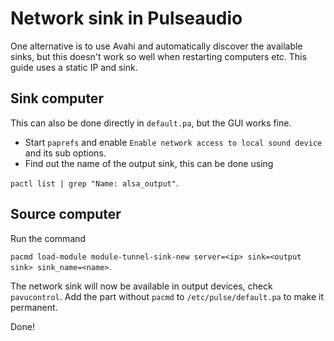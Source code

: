 Network sink in Pulseaudio
=============================================

One alternative is to use Avahi and automatically discover
the available sinks, but this doesn't work so well when
restarting computers etc. This guide uses a static IP and sink.

Sink computer
-------------
This can also be done directly in ```default.pa```, but 
the GUI works fine.

* Start ```paprefs``` and enable ```Enable network access to local sound device``` 
and its sub options.
* Find out the name of the output sink, this can be done using 

```pactl list | grep "Name: alsa_output"```.

Source computer
---------------
Run the command

```pacmd load-module module-tunnel-sink-new server=<ip> sink=<output sink> sink_name=<name>```.

The network sink will now be available in output devices, check ```pavucontrol```. 
Add the part without ```pacmd``` to ```/etc/pulse/default.pa``` to make it permanent.

Done!
